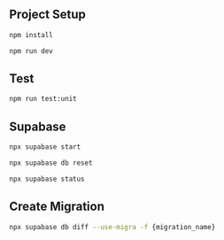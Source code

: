 ## Project Setup

```sh
npm install
```

```sh
npm run dev
```

## Test

```sh
npm run test:unit
```

## Supabase

```sh
npx supabase start
```

```sh
npx supabase db reset
```

```sh
npx supabase status
```

## Create Migration

```sh
npx supabase db diff --use-migra -f {migration_name}
```
